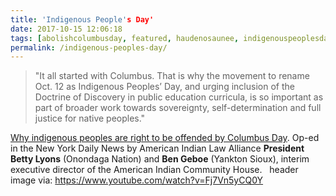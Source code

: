 ```yaml
---
title: 'Indigenous People's Day'
date: 2017-10-15 12:06:18
tags: [abolishcolumbusday, featured, haudenosaunee, indigenouspeoplesday, notmyhero]
permalink: /indigenous-peoples-day/
---
```

> "It all started with Columbus. That is why the movement to rename Oct. 12 as Indigenous Peoples’ Day, and urging inclusion of the Doctrine of Discovery in public education curricula, is so important as part of broader work towards sovereignty, self-determination and full justice for native peoples."

[Why indigenous peoples are right to be offended by Columbus Day](http://www.nydailynews.com/opinion/indigenous-peoples-offended-columbus-day-article-1.3555690). Op-ed in the New York Daily News by American Indian Law Alliance **President Betty Lyons** (Onondaga Nation) and **Ben Geboe** (Yankton Sioux), interim executive director of the American Indian Community House.   header image via: https://www.youtube.com/watch?v=Fj7Vn5yCQ0Y
